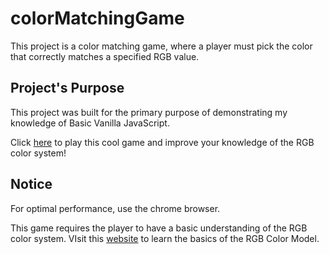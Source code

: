 # colorMatchingGame
This project is a color matching game, where a player must pick the color that correctly matches a specified RGB value.
## Project's Purpose
This project was built for the primary purpose of demonstrating my knowledge of Basic Vanilla JavaScript.

Click [here](https://immanuel5015.github.io/colorMatchingGame/colorgame.html) to play this cool game and improve your knowledge of the RGB color system!

## Notice
For optimal performance, use the chrome browser.

This game requires the player to have a basic understanding of the RGB color system.
VIsit this [website](https://www.w3schools.com/css/css_colors.asp) to learn the basics of the RGB Color Model.